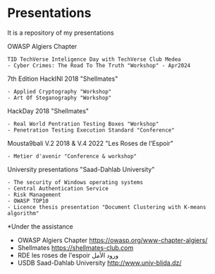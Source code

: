 # Presentations
It is a repository of my presentations

OWASP Algiers Chapter 

    TID TechVerse Inteligence Day with TechVerse Club Medea
    - Cyber Crimes: The Road To The Truth "Workshop" - Apr2024
    
7th Edition HackINI 2018 "Shellmates"

    - Applied Cryptography "Workshop"
    - Art Of Steganography "Workshop"

HackDay 2018 "Shellmates"

    - Real World Pentration Testing Boxes "Workshop"
    - Penetration Testing Execution Standard "Conference"
    
Mousta9bali V.2 2018 & V.4 2022 "Les Roses de l'Espoir" 

    - Metier d'avenir "Conference & workshop"

University presentations "Saad-Dahlab University"

    - The security of Windows operating systems
    - Central Authentication Service 
    - Risk Management
    - OWASP TOP10
    - Licence thesis presentation "Document Clustering with K-means algorithm"
    
 *Under the assistance
 
 - OWASP Algiers Chapter    https://owasp.org/www-chapter-algiers/
 - Shellmates       https://shellmates-club.com
 - RDE les roses de l'espoir ورود الأمل  
 - USDB Saad-Dahlab University      http://www.univ-blida.dz/
